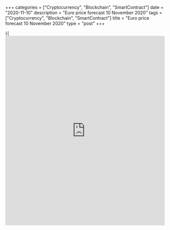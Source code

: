 +++
categories = ["Cryptocurrency", "Blockchain", "SmartContract"]
date = "2020-11-10"
description = "Euro price forecast 10 November 2020"
tags = ["Cryptocurrency", "Blockchain", "SmartContract"]
title = "Euro price forecast 10 November 2020"
type = "post"
+++

{{<iframe id="large-banner" src="https://www.bounty.group/#slide=21.0" width="100%" height="600" scrolling="no" style="border: 0px solid rgb(216, 221, 230); border-radius: 3px;">}}

2020-11-10

2020-11-10

Euro is rolling down. Forecast as of 10.11.2020Dmitri Demidenko

The EURUSD drop has broken many laws of the market analysis. However,
markets are growing on the rumors and falling on the facts. Speculators
have exhausted the factor of Joe Biden’s victory. Let us discuss the
Forex outlook and make up a [EURUSD][1] trading plan.

##  ** **Weekly** **euro** **fundamental analysis****

The euro crash has confused the world’s media. The press and analysts
cannot really explain what happened in the trading session on November
9. The [EURUSD][1] has dropped to the bottom of figure 18 despite the
continuous growth of the US stocks, strong yuan, and hopes for the
global economy’s recovery. Positive [news](https://www.letsplayfx.com/blog/forex-news-website/) about the COVID-19 vaccine
allowed the Dow Jones to break through the February highs; the [S&P
500][2] hit the second record high. The stock indices’ rally usually
encourages [investor](https://www.fintechee.com/tutorial-for-forex-trading/investor-mode/)s to sell off safe-havens, which is evident from the
Japanese yen's drop. However, the dollar has surprisingly strengthened
against the euro. What’s the matter?

Is the reason for the [EURUSD][1] drop in Asia? No, it isn’t. The yuan
is the strongest ever. China expects Joe Biden to ease the tariffs
imposed by Trump, which sends the renminbi up. Is Brexit the reason? No,
it isn’t. Boris Johnson lost to parliament, which did not want to ratify
his controversial internal market draft bill. The pound has increased in
value, which usually supports the euro. Maybe, the euro has fallen
because the EU introduced retaliatory tariffs on the US imports worth $4
billion after the WTO granted permission to do it as a countermeasure
for illegal subsidies to Boeing. Do the markets worry about an EU-US
trade war? I don’t think so; the total amount of tariffs is too small to
result in a trade war.

Perhaps, the reason is the rumors about ECB’s aggressive monetary
expansion in December? Bloomberg’s experts forecast the QE boost by €500
billion. Furthermore, European Central Bank Chief Economist Philip Lane
said there's still room to cut interest rates further. The markets
expect pathetic speeches and active measures from Christine Lagarde and
her colleagues. Nonetheless, it is not a new factor.

I believe the trading session on November 9 performed the working out of
the investment idea that I have been writing about for several days
already. The [EURUSD][1] forecasts were bullish, suggesting the euro
should rise in cases of Biden’s victory (for example, the idea of dollar
weakening amid the widening of the US twin deficit). That is why large
traders utilized the strategy ‘buy on the rumors, sell on the facts.’
The greenback should have started growing despite the opinion of the
majority. The main idea was to catch the crowd off guard, and it has
worked perfectly. Next, speculators expect the correction to continue
amid the deterioration of the euro-area epidemiological situation.

###  **Dynamics of COVID-19 cases**



 _Source_ _: Bloomberg_

The matter is that the positive [news](https://www.letsplayfx.com/blog/forex-news-website/) about the vaccine limits the euro’s
correction. The victory over the coronavirus will allow canceling
lockdown in Europe. I expect to repeat the [history](https://www.fixpro.org/post/chargeless-historical-data-api-backtesting/) of the third quarter
when the euro rose against the US dollar amid more effective management
of the pandemic in the euro area than in the USA. The correction could
go deeper only because of the pessimism about vaccines.

###  ** **Weekly[EURUSD][1] trading plan****

The [EURUSD][1] bulls failed to hold up the price above 1.188. [As
expected][3], it resulted in a drawdown to the bottom of figure 18. If
the price breaks out the support at 1.1795-1.18, it should roll down to
1.176 and 1.1725. Otherwise, if the pair goes up above 1.1865, it could
well continue the rally.

* * *

P.S. Did you like my article? Share it in social networks: it will be
the best “thank you" :)

Ask me questions and comment below. I’ll be glad to answer your
questions and give necessary explanations.

 **Useful links:**

  * I recommend trying to trade with a reliable broker [here][4]. The system allows you to trade by yourself or copy successful traders from all across the globe.
  * Use my promo-code BLOG for getting deposit bonus 50% on LiteForex platform. Just enter this code in the appropriate field while [depositing][5] your trading account.
  * Telegram chat for traders: <t.me/liteforexengchat>. We are sharing the signals and trading experience
  * Telegram channel with high-quality analytics, Forex reviews, training articles, and other useful things for traders <t.me/liteforex>

## Price chart of EURUSD in real time mode

The content of this article reflects the author’s opinion and does not
necessarily reflect the official position of LiteForex. The material
published on this page is provided for informational purposes only and
should not be considered as the provision of investment advice for the
purposes of Directive 2004/39/EC.

Rate this article:

{{value}}

( {{count}} {{title}} )

   1. my.liteforex.com/trading/chart?symbol=EURUSD&returnUrl=true
   2. my.liteforex.com/trading/chart?symbol=SPX&returnUrl=true
   3. www.liteforex.com/blog/analysts-opinions/dollar-is-set-back-by-euphoria-forecast-as-of-09112020/
   4. my.liteforex.com/?category=analysts-opinions&slug=euro-is-rolling-down-forecast-as-of-10112020&openPopup=%2Fregistration%2Fpopup&utm_source=blog&utm_medium=article&utm_campaign=bonus
   5. my.liteforex.com/deposit/?category=analysts-opinions&slug=euro-is-rolling-down-forecast-as-of-10112020&promo_code=BLOG&utm_source=blog&utm_medium=article&utm_campaign=bonus